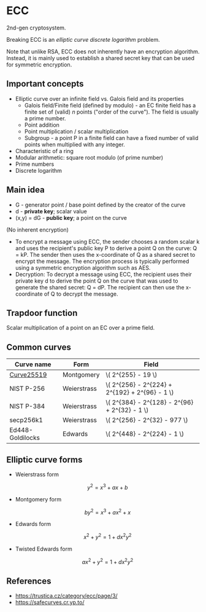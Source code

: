 # ECC

2nd-gen cryptosystem.

Breaking ECC is an _elliptic curve discrete logarithm_ problem.

Note that unlike RSA, ECC does not inherently have an encryption algorithm. Instead, it is mainly used to establish a shared secret key that can be used for symmetric encryption.

## Important concepts

* Elliptic curve over an infinite field vs. Galois field and its properties
    * Galois field/Finite field (defined by modulo) - an EC finite field has a finite set of (valid) *n* points ("order of the curve"). The field is usually a prime number.
    * Point addition
    * Point multiplication / scalar multiplication
    * Subgroup - a point P in a finite field can have a fixed number of valid points when multiplied with any integer.
* Characteristic of a ring
* Modular arithmetic: square root modulo (of prime number)
* Prime numbers
* Discrete logarithm

## Main idea

* G - generator point / base point defined by the creator of the curve
* d - **private key**; scalar value
* (x,y) = dG - **public key**; a point on the curve

(No inherent encryption)
* To encrypt a message using ECC, the sender chooses a random scalar k and uses the recipient's public key P to derive a point Q on the curve: Q = kP. The sender then uses the x-coordinate of Q as a shared secret to encrypt the message. The encryption process is typically performed using a symmetric encryption algorithm such as AES.
* Decryption: To decrypt a message using ECC, the recipient uses their private key d to derive the point Q on the curve that was used to generate the shared secret: Q = dP. The recipient can then use the x-coordinate of Q to decrypt the message.

## Trapdoor function

Scalar multiplication of a point on an EC over a prime field.

## Common curves

|Curve name| Form | Field |
|----|---| --- |
|[Curve25519](https://en.wikipedia.org/wiki/Curve25519)| Montgomery | \\( 2^{255} - 19 \\) |
|NIST P-256|Weierstrass | \\( 2^{256} - 2^{224} + 2^{192} + 2^{96} - 1 \\) |
|NIST P-384| Weierstrass | \\( 2^{384} - 2^{128} - 2^{96} + 2^{32} - 1 \\) |
|secp256k1| Weierstrass | \\( 2^{256} - 2^{32} - 977 \\) |
|Ed448-Goldilocks| Edwards | \\( 2^{448} - 2^{224} - 1 \\) |

## Elliptic curve forms

* Weierstrass form

    $$
    y^2 = x^3 + ax + b
    $$

* Montgomery form

    $$
    by^2 = x^3 + ax^2 + x
    $$

* Edwards form

    $$
    x^2 + y^2 = 1 + dx^2y^2
    $$

* Twisted Edwards form

    $$
    ax^2 + y^2 = 1 + dx^2y^2
    $$

## References

* https://trustica.cz/category/ecc/page/3/
* https://safecurves.cr.yp.to/
